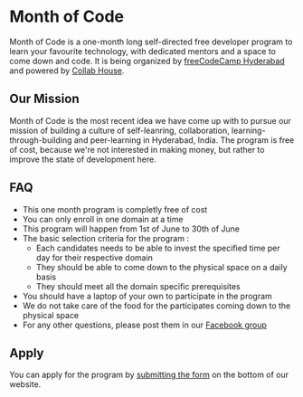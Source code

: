 # Month of Code 

Month of Code is a one-month long self-directed free developer program to learn your favourite technology, with dedicated mentors and a space to come down and code. It is being organized by [freeCodeCamp Hyderabad](https://www.facebook.com/groups/free.code.camp.hyderabad) and powered by [Collab House](https://www.facebook.com/collabhouse). 

## Our Mission 
Month of Code is the most recent idea we have come up with to pursue our mission of building a culture of self-leanring, collaboration, learning-through-building and peer-learning in Hyderabad, India. The program is free of cost, because we're not interested in making money, but rather to improve the state of development here.

## FAQ
- This one month program is completly free of cost
- You can only enroll in one domain at a time
- This program will happen from 1st of June to 30th of June
- The basic selection criteria for the program :
	- Each candidates needs to be able to invest the specified time per day for their respective domain
	- They should be able to come down to the physical space on a daily basis
	- They should meet all the domain specific prerequisites
- You should have a laptop of your own to participate in the program
- We do not take care of the food for the participates coming down to the physical space
- For any other questions, please post them in our [Facebook group](https://www.facebook.com/groups/free.code.camp.hyderabad)

## Apply
You can apply for the program by [submitting the form](https://fcc-hyd.github.io/month-of-code/#form) on the bottom of our website. 

